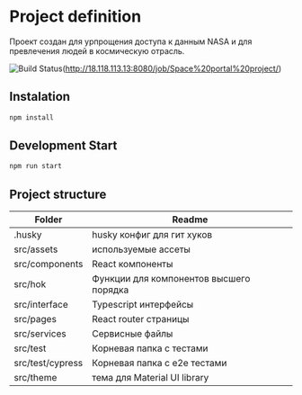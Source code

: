 
# Project definition

Проект создан для урпрощения доступа к данным NASA и для превлечения людей в космическую отрасль.

![Build Status](http://18.118.113.13:8080/job/Space%20portal%20project/badge/icon?branch=master)(http://18.118.113.13:8080/job/Space%20portal%20project/)

## Instalation
```bash
npm install
```

## Development Start
```bash
npm run start
```



## Project structure

| Folder | Readme |
| ------ | ------ |
| .husky | husky конфиг для гит хуков |
| src/assets | используемые ассеты |
| src/components | React компоненты |
| src/hok | Функции для компонентов высшего порядка  |
| src/interface | Typescript интерфейсы |
| src/pages | React router страницы |
| src/services | Сервисные файлы |
| src/test | Корневая папка с тестами |
| src/test/cypress | Корневая папка с e2e тестами |
| src/theme | тема для Material UI library |
